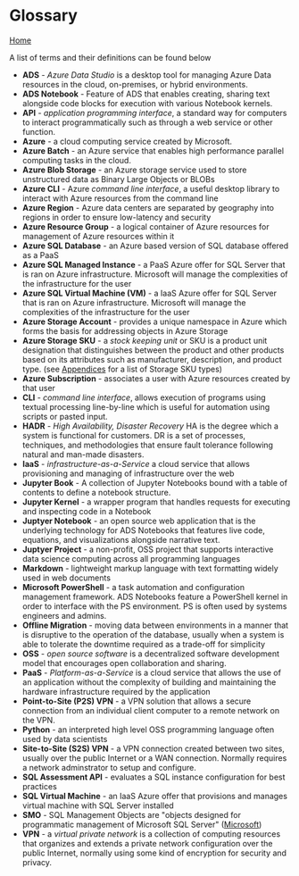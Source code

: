 # Glossary
[Home](readme.md)

A list of terms and their definitions can be found below

* **ADS** - *Azure Data Studio* is a desktop tool for managing Azure Data resources in the cloud, on-premises, or hybrid environments. 
* **ADS Notebook** - Feature of ADS that enables creating, sharing text alongside code blocks for execution with various Notebook kernels.
* **API** - *application programming interface*, a standard way for computers to interact programmatically such as through a web service or other function. 
* **Azure** - a cloud computing service created by Microsoft.
* **Azure Batch** - an Azure service that enables high performance parallel computing tasks in the cloud.
* **Azure Blob Storage** - an Azure storage service used to store unstructured data as Binary Large Objects or BLOBs
* **Azure CLI** - Azure *command line interface*, a useful desktop library to interact with Azure resources from the command line
* **Azure Region** - Azure data centers are separated by geography into regions in order to ensure low-latency and security
* **Azure Resource Group** - a logical container of Azure resources for management of Azure resources within it 
* **Azure SQL Database** - an Azure based version of SQL database offered as a PaaS 
* **Azure SQL Managed Instance** - a PaaS Azure offer for SQL Server that is ran on Azure infrastructure. Microsoft will manage the complexities of the infrastructure for the user
* **Azure SQL Virtual Machine (VM)** - a IaaS Azure offer for SQL Server that is ran on Azure infrastructure. Microsoft will manage the complexities of the infrastructure for the user
* **Azure Storage Account** - provides a unique namespace in Azure which forms the basis for addressing objects in Azure Storage
* **Azure Storage SKU** - a *stock keeping unit* or SKU is a product unit designation that distinguishes between the product and other products based on its attributes such as manufacturer, description, and product type. (see <a href="appendices.md">Appendices</a> for a list of Storage SKU types) 
* **Azure Subscription** - associates a user with Azure resources created by that user
* **CLI** - *command line interface*, allows execution of programs using textual processing line-by-line which is useful for automation using scripts or pasted input. 
* **HADR** - *High Availability, Disaster Recovery* HA is the degree which a system is functional for customers. DR is a set of processes, techniques, and methodologies that ensure fault tolerance following natural and man-made disasters.
* **IaaS** - *infrastructure-as-a-Service* a cloud service that allows provisioning and managing of infrastructure over the web
* **Jupyter Book** - A collection of Jupyter Notebooks bound with a table of contents to define a notebook structure.
* **Jupyter Kernel** - a wrapper program that handles requests for executing and inspecting code in a Notebook
* **Juptyer Notebook** - an open source web application that is the underlying technology for ADS Notebooks that features live code, equations, and visualizations alongside narrative text. 
* **Juptyer Project** - a non-profit, OSS project that supports interactive data science computing across all programming languages
* **Markdown** - lightweight markup language with text formatting widely used in web documents
* **Microsoft PowerShell** - a task automation and configuration management framework. ADS Notebooks feature a PowerShell kernel in order to interface with the PS environment. PS is often used by systems engineers and admins. 
* **Offline Migration** - moving data between environments in a manner that is disruptive to the operation of the database, usually when a system is able to tolerate the downtime required as a trade-off for simplicity
* **OSS** - *open source software* is a decentralized software development model that encourages open collaboration and sharing.   
* **PaaS** - *Platform-as-a-Service* is a cloud service that allows the use of an application without the complexity of building and maintaining the hardware infrastructure required by the application
* **Point-to-Site (P2S) VPN** - a VPN solution that allows a secure connection from an individual client computer to a remote network on the VPN. 
* **Python** - an interpreted high level OSS programming language often used by data scientists 
* **Site-to-Site (S2S) VPN** - a VPN connection created between two sites, usually over the public Internet or a WAN connection. Normally requires a network adminstrator to setup and configure. 
* **SQL Assessment API** - evaluates a SQL instance configuration for best practices
* **SQL Virtual Machine** - an IaaS Azure offer that provisions and manages virtual machine with SQL Server installed
* **SMO** - SQL Management Objects are "objects designed for programmatic management of Microsoft SQL Server" ([Microsoft](https://docs.microsoft.com/en-us/sql/relational-databases/server-management-objects-smo/overview-smo))
* **VPN** - a *virtual private network* is a collection of computing resources that organizes and extends a private network configuration over the public Internet, normally using some kind of encryption for security and privacy. 